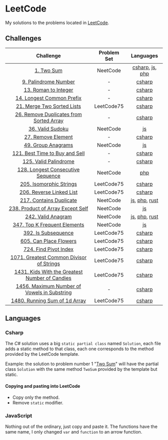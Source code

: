 # LeetCode

My solutions to the problems located in [LeetCode](https://leetcode.com/problemset/all/).

## Challenges

|                                                              Challenge                                                               | Problem Set |                                                                           Languages                                                                           |
| :----------------------------------------------------------------------------------------------------------------------------------: | :---------: | :-----------------------------------------------------------------------------------------------------------------------------------------------------------: |
|                                         [1. Two Sum](https://leetcode.com/problems/two-sum/)                                         |  NeetCode   |       [csharp](Csharp/Challenges/1.cs), [js](JS/NeetCode%20roadmap/Arrays%20&%20Hashing/1.js), [php](PHP/NeetCode%20roadmap/Arrays%20&%20Hashing/1.php)       |
|                               [9. Palindrome Number](https://leetcode.com/problems/palindrome-number)                                |      -      |                                                               [csharp](Csharp/Challenges/9.cs)                                                                |
|                                [13. Roman to Integer](https://leetcode.com/problems/roman-to-integer)                                |      -      |                                                               [csharp](Csharp/Challenges/13.cs)                                                               |
|                           [14. Longest Common Prefix](https://leetcode.com/problems/longest-common-prefix)                           |      -      |                                                               [csharp](Csharp/Challenges/14.cs)                                                               |
|                          [21. Merge Two Sorted Lists](https://leetcode.com/problems/merge-two-sorted-lists)                          | LeetCode75  |                                                         [csharp](Csharp/Challenges/LeetCode75/21.cs)                                                          |
|             [26. Remove Duplicates from Sorted Array](https://leetcode.com/problems/remove-duplicates-from-sorted-array)             |      -      |                                                               [csharp](Csharp/Challenges/26.cs)                                                               |
|                                    [36. Valid Sudoku](https://leetcode.com/problems/valid-sudoku)                                    |  NeetCode   |                                                    [js](JS/NeetCode%20roadmap/Arrays%20&%20Hashing/36.js)                                                     |
|                                  [27. Remove Element](https://leetcode.com/problems/remove-element)                                  |      -      |                                                               [csharp](Csharp/Challenges/27.cs)                                                               |
|                                  [49. Group Anagrams](https://leetcode.com/problems/group-anagrams)                                  |  NeetCode   |                                                    [js](JS/NeetCode%20roadmap/Arrays%20&%20Hashing/49.js)                                                     |
|                   [121. Best Time to Buy and Sell](https://leetcode.com/problems/best-time-to-buy-and-sell-stock)                    |      -      |                                                              [csharp](Csharp/Challenges/121.cs)                                                               |
|                               [125. Valid Palindrome](https://leetcode.com/problems/valid-palindrome)                                |      -      |                                                              [csharp](Csharp/Challenges/125.cs)                                                               |
|                   [128. Longest Consecutive Sequence](https://leetcode.com/problems/longest-consecutive-sequence/)                   |  NeetCode   |                                                  [php](PHP/NeetCode%20roadmap/Arrays%20&%20Hashing/128.php)                                                   |
|                             [205. Isomorphic Strings](https://leetcode.com/problems/isomorphic-strings)                              | LeetCode75  |                                                         [csharp](Csharp/Challenges/LeetCode75/205.cs)                                                         |
|                            [206. Reverse Linked List](https://leetcode.com/problems/reverse-linked-list)                             | LeetCode75  |                                                         [csharp](Csharp/Challenges/LeetCode75/206.cs)                                                         |
|                             [217. Contains Duplicate](https://leetcode.com/problems/contains-duplicate)                              |  NeetCode   | [js](JS/NeetCode%20roadmap/Arrays%20&%20Hashing/217.js), [php](PHP/NeetCode%20roadmap/Arrays%20&%20Hashing/217.php), [rust](rust/src/problems/problem_217.rs) |
|                   [238. Product of Array Except Self](https://leetcode.com/problems/product-of-array-except-self/)                   |  NeetCode   |                                                    [js](JS/NeetCode%20roadmap/Arrays%20&%20Hashing/238.js)                                                    |
|                                  [242. Valid Anagram](https://leetcode.com/problems/valid-anagram)                                   |  NeetCode   | [js](JS/NeetCode%20roadmap/Arrays%20&%20Hashing/242.js), [php](PHP/NeetCode%20roadmap/Arrays%20&%20Hashing/242.php), [rust](rust/src/problems/problem_242.rs) |
|                        [347. Top K Frequent Elements](https://leetcode.com/problems/top-k-frequent-elements)                         |  NeetCode   |                                                    [js](JS/NeetCode%20roadmap/Arrays%20&%20Hashing/347.js)                                                    |
|                                 [392. Is Subsequence](https://leetcode.com/problems/is-subsequence)                                  | LeetCode75  |                                                         [csharp](Csharp/Challenges/LeetCode75/392.cs)                                                         |
|                              [605. Can Place Flowers](https://leetcode.com/problems/can-place-flowers)                               | LeetCode75  |                                                         [csharp](Csharp/Challenges/LeetCode75/605.cs)                                                         |
|                               [724. Find Pivot Index](https://leetcode.com/problems/find-pivot-index)                                | LeetCode75  |                                                         [csharp](Csharp/Challenges/LeetCode75/724.cs)                                                         |
|             [1071. Greatest Common Divisor of Strings](https://leetcode.com/problems/greatest-common-divisor-of-strings)             | LeetCode75  |                                                        [csharp](Csharp/Challenges/LeetCode75/1071.cs)                                                         |
|       [1431. Kids With the Greatest Number of Candies](https://leetcode.com/problems/kids-with-the-greatest-number-of-candies)       | LeetCode75  |                                                        [csharp](Csharp/Challenges/LeetCode75/1431.cs)                                                         |
| [1456. Maximum Number of Vowels in Substring](https://leetcode.com/problems/maximum-number-of-vowels-in-a-substring-of-given-length) |      -      |                                                              [csharp](Csharp/Challenges/1456.cs)                                                              |
|                        [1480. Running Sum of 1d Array](https://leetcode.com/problems/running-sum-of-1d-array)                        | LeetCode75  |                                                        [csharp](Csharp/Challenges/LeetCode75/1480.cs)                                                         |

## Languages

### Csharp

The _C#_ solution uses a big `static partial class` named `Solution`, each file adds a static method to that class, each one corresponds to the method provided by the LeetCode template.

Example: the solution to problem number 1 "[Two Sum](https://leetcode.com/problems/two-sum/)" will have the partial class `Solution` with the same method `TwoSum` provided by the template but static.

#### Copying and pasting into LeetCode

- Copy only the method.
- Remove `static` modifier.

### JavaScript

Nothing out of the ordinary, just copy and paste it. The functions have the same name, I only changed `var` and `function` to an arrow function.
